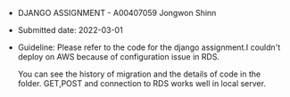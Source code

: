 - DJANGO ASSIGNMENT - A00407059 Jongwon Shinn

- Submitted date: 2022-03-01

- Guideline: Please refer to the code for the django assignment.I couldn't deploy on AWS because of configuration issue in RDS.

  You can see the history of migration and the details of code in the folder. GET,POST and connection to RDS works well in local server.

